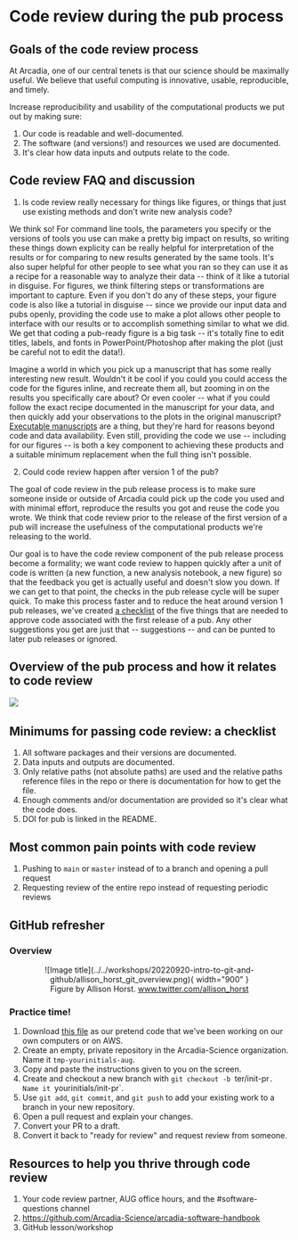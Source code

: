 # Code review during the pub process

## Goals of the code review process

At Arcadia, one of our central tenets is that our science should be maximally useful. 
We believe that useful computing is innovative, usable, reproducible, and timely.

Increase reproducibility and usability of the computational products we put out by making sure:
1. Our code is readable and well-documented.
2. The software (and versions!) and resources we used are documented.
3. It's clear how data inputs and outputs relate to the code. 

## Code review FAQ and discussion

1. Is code review really necessary for things like figures, or things that just use existing methods and don't write new analysis code?

We think so!
For command line tools, the parameters you specify or the versions of tools you use can make a pretty big impact on results, so writing these things down explicity can be really helpful for interpretation of the results or for comparing to new results generated by the same tools.
It's also super helpful for other people to see what you ran so they can use it as a recipe for a reasonable way to analyze their data -- think of it like a tutorial in disguise.
For figures, we think filtering steps or transformations are important to capture.
Even if you don't do any of these steps, your figure code is also like a tutorial in disguise -- since we provide our input data and pubs openly, providing the code use to make a plot allows other people to interface with our results or to accomplish something similar to what we did. 
We get that coding a pub-ready figure is a big task -- it's totally fine to edit titles, labels, and fonts in PowerPoint/Photoshop after making the plot (just be careful not to edit the data!).

Imagine a world in which you pick up a manuscript that has some really interesting new result.
Wouldn't it be cool if you could you could access the code for the figures inline, and recreate them all, but zooming in on the results you specifically care about?
Or even cooler -- what if you could follow the exact recipe documented in the manuscript for your data, and then quickly add your observations to the plots in the original manuscript? 
[Executable manuscripts](https://www.nature.com/articles/s42005-020-00403-4) are a thing, but they're hard for reasons beyond code and data availability. Even still, providing the code we use -- including for our figures -- is both a key component to achieving these products and a suitable minimum replacement when the full thing isn't possible.  

2. Could code review happen after version 1 of the pub?

The goal of code review in the pub release process is to make sure someone inside or outside of Arcadia could pick up the code you used and with minimal effort, reproduce the results you got and reuse the code you wrote.
We think that code review prior to the release of the first version of a pub will increase the usefulness of the computational products we're releasing to the world. 

Our goal is to have the code review component of the pub release process become a formality; we want code review to happen quickly after a unit of code is written (a new function, a new analysis notebook, a new figure) so that the feedback you get is actually useful and doesn't slow you down.
If we can get to that point, the checks in the pub release cycle will be super quick.
To make this process faster and to reduce the heat around version 1 pub releases, we've created [a checklist](#minimums-for-passing-code-review-a-checklist) of the five things that are needed to approve code associated with the first release of a pub.
Any other suggestions you get are just that -- suggestions -- and can be punted to later pub releases or ignored. 

## Overview of the pub process and how it relates to code review

![](https://i.imgur.com/ayaQz9J.png)

## Minimums for passing code review: a checklist

1. All software packages and their versions are documented.
2. Data inputs and outputs are documented.
3. Only relative paths (not absolute paths) are used and the relative paths reference files in the repo or there is documentation for how to get the file.
4. Enough comments and/or documentation are provided so it's clear what the code does.
5. DOI for pub is linked in the README.

## Most common pain points with code review

1. Pushing to `main` or `master` instead of to a branch and opening a pull request
2. Requesting review of the entire repo instead of requesting periodic reviews
 
## GitHub refresher

### Overview

<center>
<figure markdown>
  ![Image title](../../workshops/20220920-intro-to-git-and-github/allison_horst_git_overview.png){ width="900" }
  <figcaption> Figure by Allison Horst. <a href='https://twitter.com/allison_horst/status/1563210538510737409?s=20&t=USB46onUf9i7zYnkqjUSPQ' target='_blank'>www.twitter.com/allison_horst</a> </figcaption>
</figure>
</center>

### Practice time!

1. Download [this file]() as our pretend code that we've been working on our own computers or on AWS.
2. Create an empty, private repository in the Arcadia-Science organization. Name it `tmp-yourinitials-aug`.
3. Copy and paste the instructions given to you on the screen.
4. Create and checkout a new branch with `git checkout -b `ter/init-pr`. Name it `yourinitials/init-pr`.
5. Use `git add`, `git commit`, and `git push` to add your existing work to a branch in your new repository.
6. Open a pull request and explain your changes.
7. Convert your PR to a draft.
8. Convert it back to "ready for review" and request review from someone.
## Resources to help you thrive through code review

1. Your code review partner, AUG office hours, and the #software-questions channel
2. https://github.com/Arcadia-Science/arcadia-software-handbook
3. GitHub lesson/workshop
